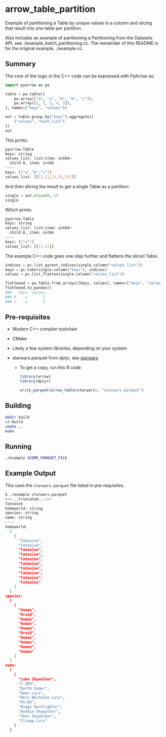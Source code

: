 # arrow_table_partition

Example of partitioning a Table by unique values in a column and slicing that result into one table per partition.

Also includes an example of partitioning a Partitioning from the Datasets API, see ./example_batch_partitioning.cc.
The remainder of this README is for the original example, ./example.cc.

## Summary

The core of the logic in the C++ code can be expressed with PyArrow as:

```python
import pyarrow as pa

table = pa.table([
    pa.array(["a", "a", "b", "b", "c"]),
    pa.array([1, 2, 3, 4, 5]),
], names=["keys", "values"])

out = table.group_by("keys").aggregate([
    ("values", "hash_list")
])
out
```

This prints:

```sh
pyarrow.Table
keys: string
values_list: list<item: int64>
  child 0, item: int64
----
keys: [["a","b","c"]]
values_list: [[[1,2],[3,4],[5]]]
```

And then slicing the result to get a single Table as a partition:

```python
single = out.slice(0, 1)
single
```

Which prints:

```sh
pyarrow.Table
keys: string
values_list: list<item: int64>
  child 0, item: int64
----
keys: [["a"]]
values_list: [[[1,2]]]
```

The example C++ code goes one step further and flattens the sliced Table.

```python
indices = pc.list_parent_indices(single.column("values_list"))
keys = pc.take(single.column("keys"), indices)
values = pc.list_flatten(single.column("values_list"))

flattened = pa.Table.from_arrays([keys, values], names=["keys", "values"])
flattened.to_pandas()
###   keys  values
### 0    a       1
### 1    a       2
```

## Pre-requisites

- Modern C++ compiler toolchain
- CMake
- Likely a few system libraries, depending on your system
- starwars.parquet from dplyr, see [starwars](https://dplyr.tidyverse.org/reference/starwars.html)

  - To get a copy, run this R code:

    ```r
    library(arrow)
    library(dplyr)

    write_parquet(arrow_table(starwars), "starwars.parquet")
    ```

## Building

```sh
mkdir build
cd build
cmake ..
make
```

## Running

```sh
./example $SOME_PARQUET_FILE
```

## Example Output

This uses the `starwars.parquet` file listed in pre-requisites.

```sh
$ ./example starwars.parquet
<<<...truncated...>>>
Tatooine
homeworld: string
species: string
name: string
----
homeworld:
  [
    [
      "Tatooine",
      "Tatooine",
      "Tatooine",
      "Tatooine",
      "Tatooine",
      "Tatooine",
      "Tatooine",
      "Tatooine",
      "Tatooine",
      "Tatooine"
    ]
  ]
species:
  [
    [
      "Human",
      "Droid",
      "Human",
      "Human",
      "Human",
      "Droid",
      "Human",
      "Human",
      "Human",
      "Human"
    ]
  ]
name:
  [
    [
      "Luke Skywalker",
      "C-3PO",
      "Darth Vader",
      "Owen Lars",
      "Beru Whitesun Lars",
      "R5-D4",
      "Biggs Darklighter",
      "Anakin Skywalker",
      "Shmi Skywalker",
      "Cliegg Lars"
    ]
  ]
```
